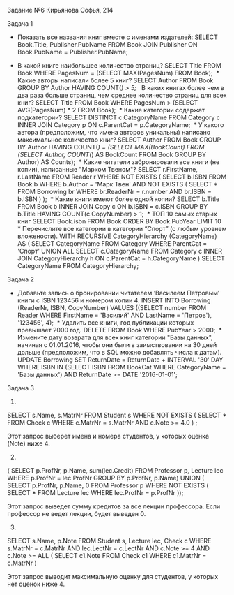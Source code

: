 Задание №6
Кирьянова Софья, 214

Задача 1

* Показать все названия книг вместе с именами издателей:
SELECT Book.Title, Publisher.PubName 
FROM Book
JOIN Publisher ON Book.PubName = Publisher.PubName;

* В какой книге наибольшее количество страниц?
SELECT Title
FROM Book
WHERE PagesNum = (SELECT MAX(PagesNum) FROM Book);
 * Какие авторы написали более 5 книг?
SELECT Author
FROM Book
GROUP BY Author
HAVING COUNT(*) > 5;
 * В каких книгах более чем в два раза больше страниц, чем среднее количество страниц для всех книг?
SELECT Title
FROM Book
WHERE PagesNum > (SELECT AVG(PagesNum) * 2 FROM Book);
 * Какие категории содержат подкатегории?
SELECT DISTINCT c.CategoryName
FROM Category c
INNER JOIN Category p ON c.ParentCat = p.CategoryName;
 * У какого автора (предположим, что имена авторов уникальны) написано максимальное количество книг?
SELECT Author
FROM Book
GROUP BY Author
HAVING COUNT(*) = (SELECT MAX(BookCount) FROM (SELECT Author, COUNT(*) AS BookCount FROM Book GROUP BY Author) AS Counts);
 * Какие читатели забронировали все книги (не копии), написанные "Марком Твеном"?
SELECT r.FirstName, r.LastName
FROM Reader r
WHERE NOT EXISTS (
  SELECT b.ISBN
  FROM Book b
  WHERE b.Author = 'Марк Твен' AND NOT EXISTS (
    SELECT *
    FROM Borrowing br
    WHERE br.ReaderNr = r.number AND br.ISBN = b.ISBN
  )
);
 * Какие книги имеют более одной копии?
SELECT b.Title
FROM Book b
INNER JOIN Copy c ON b.ISBN = c.ISBN
GROUP BY b.Title
HAVING COUNT(c.CopyNumber) > 1;
 * ТОП 10 самых старых книг
SELECT Book.isbn
FROM Book
ORDER BY Book.PubYear
LIMIT 10
 * Перечислите все категории в категории “Спорт” (с любым уровнем вложености).
WITH RECURSIVE CategoryHierarchy (CategoryName) AS (
  SELECT CategoryName FROM Category WHERE ParentCat = 'Спорт'
  UNION ALL
  SELECT c.CategoryName FROM Category c INNER JOIN CategoryHierarchy h ON c.ParentCat = h.CategoryName
)
SELECT CategoryName
FROM CategoryHierarchy;

Задача 2

* Добавьте запись о бронировании читателем ‘Василеем Петровым’ книги с ISBN 123456 и номером копии 4.
INSERT INTO Borrowing (ReaderNr, ISBN, CopyNumber)
VALUES ((SELECT number FROM Reader WHERE FirstName = 'Василий' AND LastName = 'Петров'), '123456', 4);
 * Удалить все книги, год публикации которых превышает 2000 год.
DELETE FROM Book
WHERE PubYear > 2000;
 * Измените дату возврата для всех книг категории "Базы данных", начиная с 01.01.2016, чтобы они были в заимствовании на 30 дней дольше (предположим, что в SQL можно добавлять числа к датам).
UPDATE Borrowing
SET ReturnDate = ReturnDate + INTERVAL '30' DAY
WHERE ISBN IN (SELECT ISBN FROM BookCat WHERE CategoryName = 'Базы данных')
AND ReturnDate >= DATE '2016-01-01';

Задача 3

1. 
SELECT s.Name, s.MatrNr FROM Student s WHERE NOT EXISTS ( SELECT * FROM Check c WHERE c.MatrNr = s.MatrNr AND c.Note >= 4.0 ) ;

Этот запрос выберет имена и номера студентов, у которых оценка (Note) ниже 4.

2. 
( SELECT p.ProfNr, p.Name, sum(lec.Credit) FROM Professor p, Lecture lec WHERE p.ProfNr = lec.ProfNr GROUP BY p.ProfNr, p.Name) UNION ( SELECT p.ProfNr, p.Name, 0 FROM Professor p WHERE NOT EXISTS ( SELECT * FROM Lecture lec WHERE lec.ProfNr = p.ProfNr ));

Этот запрос выведет сумму кредитов за все лекции профессора. Если профессор не ведет лекции, будет выведен 0. 

3. 
SELECT s.Name, p.Note FROM Student s, Lecture lec, Check c WHERE s.MatrNr = c.MatrNr AND lec.LectNr = c.LectNr AND c.Note >= 4 AND c.Note >= ALL ( SELECT c1.Note FROM Check c1 WHERE c1.MatrNr = c.MatrNr )

Этот запрос выводит максимальную оценку для студентов, у которых нет оценок ниже 4. 






